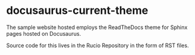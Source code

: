 # docusaurus-current-theme

The sample website hosted employs the ReadTheDocs theme for Sphinx pages hosted on Docusaurus.

Source code for this lives in the Rucio Repository in the form of RST files.

